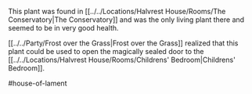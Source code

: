 This plant was found in [[../../Locations/Halvrest House/Rooms/The Conservatory|The Conservatory]] and was the only living plant there and seemed to be in very good health.

[[../../Party/Frost over the Grass|Frost over the Grass]] realized that this plant could be used to open the magically sealed door to the [[../../Locations/Halvrest House/Rooms/Childrens' Bedroom|Childrens' Bedroom]].

#house-of-lament